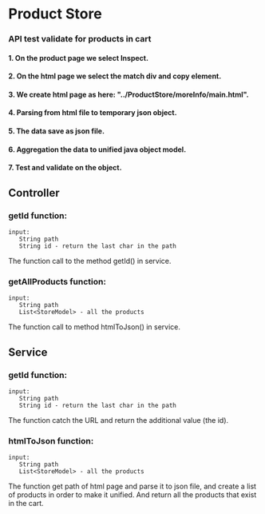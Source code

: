 # Product Store


### API test validate for products in cart

#### 1. On the product page we select Inspect.
#### 2. On the html page we select the match div and copy element.
#### 3. We create html page as here: "../ProductStore/moreInfo/main.html".
#### 4. Parsing from html file to temporary json object.
#### 5. The data save as json file.
#### 6. Aggregation the data to unified java object model.
#### 7. Test and validate on the object.


## Controller

### getId function:

    input:
       String path
       String id - return the last char in the path
The function call to the method getId() in service.

### getAllProducts function:

    input:
       String path
       List<StoreModel> - all the products
The function call to method htmlToJson() in service.


## Service

### getId function:

    input:
       String path
       String id - return the last char in the path
The function catch the URL and return the additional value (the id).

### htmlToJson function:

    input:
       String path
       List<StoreModel> - all the products
The function get path of html page and parse it to json file,
and create a list of products in order to make it unified.
And return all the products that exist in the cart.
